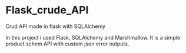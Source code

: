 # Flask_crude_API
Crud API made in flask with SQLAlchemy

In this project i used Flask, SQLAlchemy and Marshmallow.
It is a simple product schem API with custom json error outputs.
